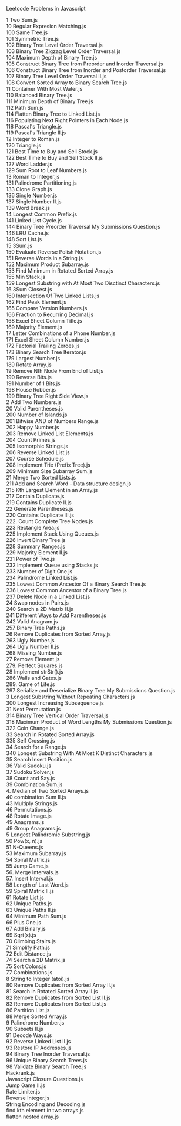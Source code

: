Leetcode Problems in Javascript

1 Two Sum.js<br/>
10 Regular Expresion Matching.js<br/>
100 Same Tree.js<br/>
101 Symmetric Tree.js<br/>
102 Binary Tree Level Order Traversal.js<br/>
103 Binary Tree Zigzag Level Order Traversal.js<br/>
104 Maximum Depth of Binary Tree.js<br/>
105 Construct Binary Tree from Preorder and Inorder Traversal.js<br/>
106 Construct Binary Tree from Inorder and Postorder Traversal.js<br/>
107 Binary Tree Level Order Traversal II.js<br/>
108 Convert Sorted Array to Binary Search Tree.js<br/>
11 Container With Most Water.js<br/>
110 Balanced Binary Tree.js<br/>
111 Minimum Depth of Binary Tree.js<br/>
112 Path Sum.js<br/>
114 Flatten Binary Tree to Linked List.js<br/>
116 Populating Next Right Pointers in Each Node.js<br/>
118 Pascal's Triangle.js<br/>
119 Pascal's Triangle II.js<br/>
12 Integer to Roman.js<br/>
120 Triangle.js<br/>
121 Best Time to Buy and Sell Stock.js<br/>
122 Best Time to Buy and Sell Stock II.js<br/>
127 Word Ladder.js<br/>
129 Sum Root to Leaf Numbers.js<br/>
13 Roman to Integer.js<br/>
131 Palindrome Partitioning.js<br/>
133 Clone Graph.js<br/>
136 Single Number.js<br/>
137 Single Number II.js<br/>
139 Word Break.js<br/>
14 Longest Common Prefix.js<br/>
141 Linked List Cycle.js<br/>
144 Binary Tree Preorder Traversal My Submissions Question.js<br/>
146 LRU Cache.js<br/>
148 Sort List.js<br/>
15 3Sum.js<br/>
150 Evaluate Reverse Polish Notation.js<br/>
151 Reverse Words in a String.js<br/>
152 Maximum Product Subarray.js<br/>
153 Find Minimum in Rotated Sorted Array.js<br/>
155 Min Stack.js<br/>
159 Longest Substring with At Most Two Disctinct Characters.js<br/>
16 3Sum Closest.js<br/>
160 Intersection Of Two Linked Lists.js<br/>
162 Find Peak Element.js<br/>
165 Compare Version Numbers.js<br/>
166 Fraction to Recurring Decimal.js<br/>
168 Excel Sheet Column Title.js<br/>
169 Majority Element.js<br/>
17 Letter Combinations of a Phone Number.js<br/>
171 Excel Sheet Column Number.js<br/>
172 Factorial Trailing Zeroes.js<br/>
173 Binary Search Tree Iterator.js<br/>
179 Largest Number.js<br/>
189 Rotate Array.js<br/>
19 Remove Nth Node From End of List.js<br/>
190 Reverse Bits.js<br/>
191 Number of 1 Bits.js<br/>
198 House Robber.js<br/>
199 Binary Tree Right Side View.js<br/>
2 Add Two Numbers.js<br/>
20 Valid Parentheses.js<br/>
200 Number of Islands.js<br/>
201 Bitwise AND of Numbers Range.js<br/>
202 Happy Number.js<br/>
203 Remove Linked List Elements.js<br/>
204 Count Primes.js<br/>
205 Isomorphic Strings.js<br/>
206 Reverse Linked List.js<br/>
207 Course Schedule.js<br/>
208 Implement Trie (Prefix Tree).js<br/>
209 Minimum Size Subarray Sum.js<br/>
21 Merge Two Sorted Lists.js<br/>
211 Add and Search Word - Data structure design.js<br/>
215 Kth Largest Element in an Array.js<br/>
217 Contain Duplicate.js<br/>
219 Contains Duplicate II.js<br/>
22 Generate Parentheses.js<br/>
220 Contains Duplicate III.js<br/>
222. Count Complete Tree Nodes.js<br/>
223 Rectangle Area.js<br/>
225 Implement Stack Using Queues.js<br/>
226 Invert Binary Tree.js<br/>
228 Summary Ranges.js<br/>
229 Majority Element II.js<br/>
231 Power of Two.js<br/>
232 Implement Queue using Stacks.js<br/>
233 Number of Digit One.js<br/>
234 Palindrome Linked List.js<br/>
235 Lowest Common Ancestor Of a Binary Search Tree.js<br/>
236 Lowest Common Ancestor of a Binary Tree.js<br/>
237 Delete Node in a Linked List.js<br/>
24 Swap nodes in Pairs.js<br/>
240 Search a 2D Matrix II.js<br/>
241 Different Ways to Add Parentheses.js<br/>
242 Valid Anagram.js<br/>
257 Binary Tree Paths.js<br/>
26 Remove Duplicates from Sorted Array.js<br/>
263 Ugly Number.js<br/>
264 Ugly Number II.js<br/>
268 Missing Number.js<br/>
27 Remove Element.js<br/>
279. Perfect Squares.js<br/>
28 Implement strStr().js<br/>
286 Walls and Gates.js<br/>
289. Game of Life.js<br/>
297 Serialize and Deserialize Binary Tree My Submissions Question.js<br/>
3 Longest Substring Without Repeating Characters.js<br/>
300 Longest Increasing Subsequence.js<br/>
31 Next Permutation.js<br/>
314 Binary Tree Vertical Order Traversal.js<br/>
318 Maximum Product of Word Lengths My Submissions Question.js<br/>
322 Coin Change.js<br/>
33 Search in Rotated Sorted Array.js<br/>
335 Self Crossing.js<br/>
34 Search for a Range.js<br/>
340 Longest Substring With At Most K Distinct Characters.js<br/>
35 Search Insert Position.js<br/>
36 Valid Sudoku.js<br/>
37 Sudoku Solver.js<br/>
38 Count and Say.js<br/>
39 Combination Sum.js<br/>
4. Median of Two Sorted Arrays.js<br/>
40 combination Sum II.js<br/>
43 Multiply Strings.js<br/>
46 Permutations.js<br/>
48 Rotate Image.js<br/>
49 Anagrams.js<br/>
49 Group Anagrams.js<br/>
5 Longest Palindromic Substring.js<br/>
50 Pow(x, n).js<br/>
51 N-Queens.js<br/>
53 Maximum Subarray.js<br/>
54 Spiral Matrix.js<br/>
55 Jump Game.js<br/>
56. Merge Intervals.js<br/>
57. Insert Interval.js<br/>
58 Length of Last Word.js<br/>
59 Spiral Matrix II.js<br/>
61 Rotate List.js<br/>
62 Unique Paths.js<br/>
63 Unique Paths II.js<br/>
64 Minimum Path Sum.js<br/>
66 Plus One.js<br/>
67 Add Binary.js<br/>
69 Sqrt(x).js<br/>
70 Climbing Stairs.js<br/>
71 Simplify Path.js<br/>
72 Edit Distance.js<br/>
74 Search a 2D Matrix.js<br/>
75 Sort Colors.js<br/>
77 Combinations.js<br/>
8 String to Integer (atoi).js<br/>
80 Remove Duplicates from Sorted Array II.js<br/>
81 Search in Rotated Sorted Array II.js<br/>
82 Remove Duplicates from Sorted List II.js<br/>
83 Remove Duplicates from Sorted List.js<br/>
86 Partition List.js<br/>
88 Merge Sorted Array.js<br/>
9 Palindrome Number.js<br/>
90 Subsets II.js<br/>
91 Decode Ways.js<br/>
92 Reverse Linked List II.js<br/>
93 Restore IP Addresses.js<br/>
94 Binary Tree Inorder Traversal.js<br/>
96 Unique Binary Search Trees.js<br/>
98 Validate Binary Search Tree.js<br/>
Hackrank.js<br/>
Javascript Closure Questions.js<br/>
Jump Game II.js<br/>
Rate Limiter.js<br/>
Reverse Integer.js<br/>
String Encoding and Decoding.js<br/>
find kth element in two arrays.js<br/>
flatten nested array.js<br/>